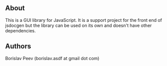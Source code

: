 About
-----

This is a GUI library for JavaScript. It is a support project for the front end
of jsdocgen but the library can be used on its own and doesn't have other
dependencies.


Authors
-------

Borislav Peev (borislav.asdf at gmail dot com)
